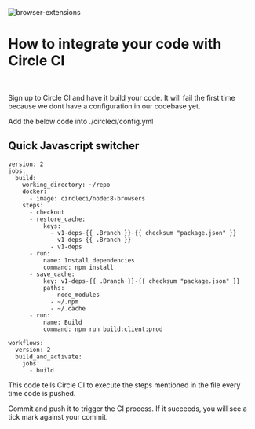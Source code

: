<img src="https://firebasestorage.googleapis.com/v0/b/zaxisapp.appspot.com/o/blog%2Fundraw_following_q0cr.svg?alt=media&token=dace89b1-505d-4d83-9599-b1c05b1c8faa" title="browser-extensions" class="post-first-image" />

# How to integrate your code with Circle CI

&nbsp;

Sign up to Circle CI and have it build your code. It will fail the first time
because we dont have a configuration in our codebase yet.

Add the below code into ./circleci/config.yml

## Quick Javascript switcher

    version: 2
    jobs:
      build:
        working_directory: ~/repo
        docker:
          - image: circleci/node:8-browsers
        steps:
          - checkout
          - restore_cache:
              keys:
                - v1-deps-{{ .Branch }}-{{ checksum "package.json" }}
                - v1-deps-{{ .Branch }}
                - v1-deps
          - run:
              name: Install dependencies
              command: npm install
          - save_cache:
              key: v1-deps-{{ .Branch }}-{{ checksum "package.json" }}
              paths:
                - node_modules
                - ~/.npm
                - ~/.cache
          - run:
              name: Build
              command: npm run build:client:prod

    workflows:
      version: 2
      build_and_activate:
        jobs:
          - build

This code tells Circle CI to execute the steps mentioned in the file every time
code is pushed.

Commit and push it to trigger the CI process. If it succeeds, you will see a
tick mark against your commit.
